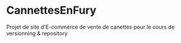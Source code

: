 # CannettesEnFury
Projet de site d'E-commerce de vente de canettes pour le cours de versionning &amp; repository
